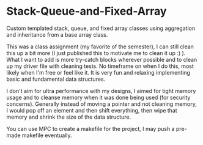 # Stack-Queue-and-Fixed-Array
Custom templated stack, queue, and fixed array classes using aggregation and inheritance from a base array class.</br>

This was a class assignment (my favorite of the semester), I can still clean this up a bit more (I just published this to motivate me to clean it up :) ).  What I want to add is more try-catch blocks wherever possible and to clean up my driver file with cleaning tests.  No timeframe on when I do this, most likely when I'm free or feel like it.  It is very fun and relaxing implementing basic and fundamental data structures.

I don't aim for ultra performance with my designs, I aimed for tight memory usage and to cleanse memory when it was done being used (for security concerns).  Generally instead of moving a pointer and not cleaning memory, I would pop off an element and then shift everything, then wipe that memory and shrink the size of the data structure.

You can use MPC to create a makefile for the project, I may push a pre-made makefile eventually.
